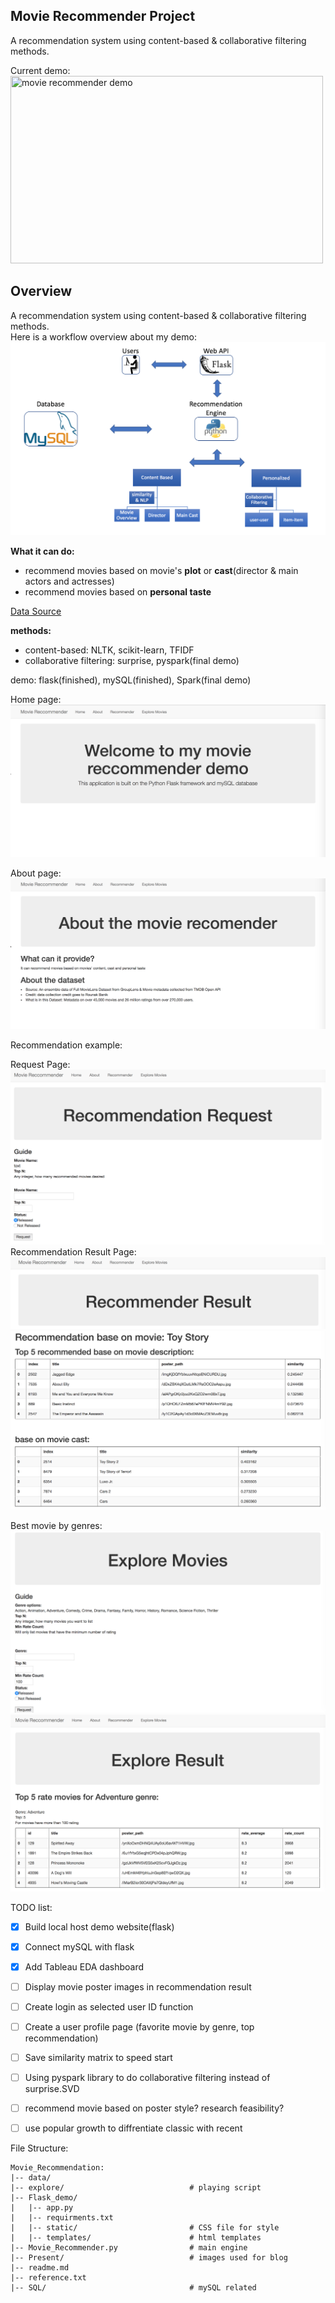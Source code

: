 ## Movie Recommender Project  
A  recommendation system using content-based & collaborative filtering methods.  

Current demo:  
<a href="https://imgflip.com/gif/2cuv3v"><img src="https://i.imgflip.com/2cuv3v.gif" width="500px" height="300px" title="movie recommender demo"/></a>  


## Overview  
A  recommendation system using content-based & collaborative filtering methods.   
Here is a workflow overview about my demo:  
![workflow](/Present/workflow.png)  

**What it can do:**  
* recommend movies based on movie's **plot** or **cast**(director & main actors and actresses)  
* recommend movies based on **personal taste**  

[Data Source](https://www.kaggle.com/rounakbanik/the-movies-dataset/data)

**methods:**   
* content-based: NLTK, scikit-learn, TFIDF
* collaborative filtering: surprise, pyspark(final demo)

demo: flask(finished), mySQL(finished), Spark(final demo)


Home page:  
![home page](/Present/HomePage.png)   

About page:  
![about](/Present/about.png)  

Recommendation example:  

Request Page:  
![Request Page](/Present/RecommendRequest.png)  
Recommendation Result Page:  
![RecommendResult1](/Present/RecommendResult1.png)  
![RecommendResult2](/Present/RecommendResult2.png)  

Best movie by genres:  
![ExploreRequest](/Present/ExploreRequest.png)   
![ExploreResult](/Present/ExploreResult.png)   




TODO list:   
* [x] Build local host demo website(flask)  
* [x] Connect mySQL with flask
* [x] Add Tableau EDA dashboard
* [ ] Display movie poster images in recommendation result
* [ ] Create login as selected user ID function
* [ ] Create a user profile page (favorite movie by genre, top recommendation)
* [ ] Save similarity matrix to speed start  
* [ ] Using pyspark library to do collaborative filtering instead of surprise.SVD
* [ ] recommend movie based on poster style? research feasibility?
* [ ] use popular growth to diffrentiate classic with recent  


File Structure:  
```
Movie_Recommendation:  
|-- data/  
|-- explore/                            # playing script   
|-- Flask_demo/  
|	|-- app.py  
|	|-- requirments.txt  
|	|-- static/                         # CSS file for style
|	|-- templates/                      # html templates
|-- Movie_Recommender.py                # main engine  
|-- Present/                            # images used for blog  
|-- readme.md  
|-- reference.txt  
|-- SQL/                                # mySQL related  
```





